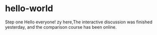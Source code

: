 # hello-world
Step one
Hello everyone!
zy here,The interactive discussion was finished yesterday, and the comparison course has been online.
